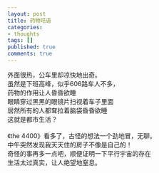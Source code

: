 ```yaml
---
layout: post
title: 药物呓语
categories:
- thoughts
tags: []
published: true
comments: true
---
```

<p>外面很热，公车里却凉快地出奇。<br />虽然是下班高峰，似乎606路车人不多，<br />药物的作用让人昏昏欲睡<br />眼睛穿过黑黑的眼镜片扫视着车子里面<br />居然所有的人都耷拉着脑袋昏昏欲睡<br />这就是都市生活？<br /><br />《the 4400》看多了，古怪的想法一个劲地冒，无聊。<br />中午突然发现我天天住的房子不像是自己的！<br />奇怪的事再多一点吧，顺便证明一下平行宇宙的存在<br />生活太过真实，让人绝望地窒息。</p>
